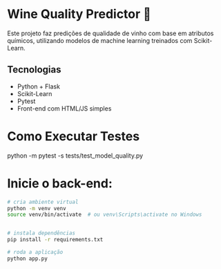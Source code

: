 # Wine Quality Predictor 🍷

Este projeto faz predições de qualidade de vinho com base em atributos químicos, utilizando modelos de machine learning treinados com Scikit-Learn.

## Tecnologias
- Python + Flask
- Scikit-Learn
- Pytest
- Front-end com HTML/JS simples

# Como Executar Testes

python -m pytest -s tests/test_model_quality.py

# Inicie o back-end:

```bash
# cria ambiente virtual
python -m venv venv
source venv/bin/activate  # ou venv\Scripts\activate no Windows


# instala dependências
pip install -r requirements.txt

# roda a aplicação
python app.py
